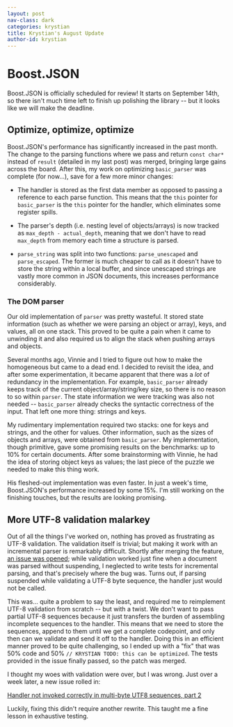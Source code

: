```yaml
---
layout: post
nav-class: dark
categories: krystian
title: Krystian's August Update
author-id: krystian
---
```


# Boost.JSON

Boost.JSON is officially scheduled for review! It starts on September 14th, so there isn't much time left to finish up polishing the library -- but it looks like we will make the deadline.

## Optimize, optimize, optimize

Boost.JSON's performance has significantly increased in the past month. The change to the parsing functions where we pass and return `const char*` instead of `result` (detailed in my last post) was merged, bringing large gains across the board. After this, my work on optimizing `basic_parser` was complete (for now...), save for a few more minor changes:

- The handler is stored as the first data member as opposed to passing a reference to each parse function. This means that the `this` pointer for `basic_parser` is the `this` pointer for the handler, which eliminates some register spills.

- The parser's depth (i.e. nesting level of objects/arrays) is now tracked as `max_depth - actual_depth`, meaning that we don't have to read `max_depth` from memory each time a structure is parsed.

- `parse_string` was split into two functions: `parse_unescaped` and `parse_escaped`. The former is much cheaper to call as it doesn't have to store the string within a local buffer, and since unescaped strings are vastly more common in JSON documents, this increases performance considerably. 

### The DOM parser

Our old implementation of `parser` was pretty wasteful. It stored state information (such as whether we were parsing an object or array), keys, and values, all on one stack. This proved to be quite a pain when it came to unwinding it and also required us to align the stack when pushing arrays and objects. 

Several months ago, Vinnie and I tried to figure out how to make the homogeneous but came to a dead end. I decided to revisit the idea, and after some experimentation, it became apparent that there was a *lot* of redundancy in the implementation. For example, `basic_parser` already keeps track of the current object/array/string/key size, so there is no reason to so within `parser`. The state information we were tracking was also not needed -- `basic_parser` already checks the syntactic correctness of the input. That left one more thing: strings and keys. 

My rudimentary implementation required two stacks: one for keys and strings, and the other for values. Other information, such as the sizes of objects and arrays, were obtained from `basic_parser`. My implementation, though primitive, gave some promising results on the benchmarks: up to 10% for certain documents. After some brainstorming with Vinnie, he had the idea of storing object keys as values; the last piece of the puzzle we needed to make this thing work.

His fleshed-out implementation was even faster. In just a week's time, Boost.JSON's performance increased by some 15%. I'm still working on the finishing touches, but the results are looking promising.

## More UTF-8 validation malarkey

Out of all the things I've worked on, nothing has proved as frustrating as UTF-8 validation. The validation itself is trivial; but making it work with an incremental parser is remarkably difficult. Shortly after merging the feature, [an issue was opened](https://github.com/CPPAlliance/json/issues/162); while validation worked just fine when a document was parsed without suspending, I neglected to write tests for incremental parsing, and that's precisely where the bug was. Turns out, if parsing suspended while validating a UTF-8 byte sequence, the handler just would not be called. 

This was... quite a problem to say the least, and required me to reimplement UTF-8 validation from scratch -- but with a twist. We don't want to pass partial UTF-8 sequences because it just transfers the burden of assembling incomplete sequences to the handler. This means that we need to store the sequences, append to them until we get a complete codepoint, and only then can we validate and send it off to the handler. Doing this in an efficient manner proved to be quite challenging, so I ended up with a "fix" that was 50% code and 50% `// KRYSTIAN TODO: this can be optimized`. The tests provided in the issue finally passed, so the patch was merged. 

I thought my woes with validation were over, but I was wrong. Just over a week later, a new issue rolled in:

[Handler not invoked correctly in multi-byte UTF8 sequences, part 2](https://github.com/CPPAlliance/json/issues/162)

Luckily, fixing this didn't require another rewrite. This taught me a fine lesson in exhaustive testing.
